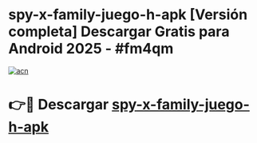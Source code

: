 # spy-x-family-juego-h-apk  [Versión completa] Descargar Gratis para Android 2025 - #fm4qm

[![acn](https://github.com/user-attachments/assets/0f9c940e-d8b0-45ae-aac7-cd30a18b3e1c)](https://apps.freeplayer.one?title=spy-x-family-juego-h-apk&ref=9F)

# 👉🔴 Descargar [spy-x-family-juego-h-apk](https://apps.freeplayer.one?title=spy-x-family-juego-h-apk&ref=9F)